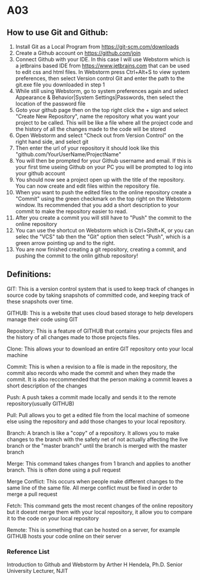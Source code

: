 # A03
## **How to use Git and Github:**
1) Install Git as a Local Program from https://git-scm.com/downloads
2) Create a Github account on https://github.com/join
3) Connect Github with your IDE. In this case I will use Webstorm which is a jetbrains based IDE from https://www.jetbrains.com that can be used to edit css and html files. In Webstorm press Ctrl+Alt+S to view system preferences, then select Version control Git and enter the path to the git.exe file you downloaded in step 1
4) While still using Webstorm, go to system preferences again and select Appearance & Behavior|System Settings|Passwords, then select the location of the password file
5) Goto your github page then on the top right click the + sign and select "Create New Repository", name the repository what you want your project to be called. This will be like a file where all the project code and the history of all the changes made to the code will be stored
6) Open Webstorm and select "Check out from Version Control" on the right hand side, and select git
7) Then enter the url of your repository it should look like this "github.com/YourUserName/ProjectName"
8) You will then be prompted for your Github username and email. If this is your first time useing Github on your PC you will be prompted to log into your github account
9) You should now see a project open up with the title of the repository. You can now create and edit files within the repository file.
10) When you want to push the edited files to the online repository create a "Commit" using the green checkmark on the top right on the Webstorm window. Its recommended that you add a short description to your commit to make the repository easier to read.
11) After you create a commit you will still have to "Push" the commit to the online repository
12) You can use the shortcut on Webstorm which is Ctrl+Shift+K, or you can selec the "VCS" tab then the "Git" option then select "Push", which is a green arrow pointing up and to the right.
13) You are now finished creating a git repository, creating a commit, and pushing the commit to the onlin github repository!
## **Definitions:**

GIT: This is a version control system that is used to keep track of changes in source code by taking snapshots of committed code, and keeping track of these snapshots over time.

GITHUB: This is a website that uses cloud based storage to help developers manage their code using GIT

Repository: This is a feature of GITHUB that contains your projects files and the history of all changes made to those projects files.

Clone: This allows your to download an entire GIT repository onto your local machine

Commit: This is when a revision to a file is made in the repository, the commit also records who made the commit and when they made the commit. It is also reccommended that the person making a commit leaves a short description of the changes

Push: A push takes a commit made locally and sends it to the remote repository(usually GITHUB)

Pull: Pull allows you to get a edited file from the local machine of someone else using the repository and add those changes to your local repository.

Branch: A branch is like a "copy" of a repository. It allows you to make changes to the branch with the safety net of not actually affecting the live branch or the "master branch" until the branch is merged with the master branch

Merge: This command takes changes from 1 branch and applies to another branch. This is often done using a pull request

Merge Conflict: This occurs when people make different changes to the same line of the same file. All merge conflict must be fixed in order to merge a pull request

Fetch: This command gets the most recent changes of the online repository but it doesnt merge them with your local repository, it allow you to compare it to the code on your local repository 

Remote: This is something that can be hosted on a server, for example GITHUB hosts your code online on their server


### **Reference List**

Introduction to Github and Webstorm by Arther H Hendela, Ph.D. Senior University Lecturer, NJIT
